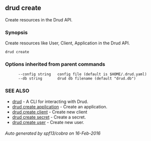 ## drud create

Create resources in the Drud API.

### Synopsis


Create resources like User, Client, Application in the Drud API.

```
drud create
```

### Options inherited from parent commands

```
      --config string   config file (default is $HOME/.drud.yaml)
      --db string       drud db filename (default "drud.db")
```

### SEE ALSO
* [drud](drud.md)	 - A CLI for interacting with Drud.
* [drud create application](drud_create_application.md)	 - Create an application.
* [drud create client](drud_create_client.md)	 - Create new client
* [drud create secret](drud_create_secret.md)	 - Create a secret.
* [drud create user](drud_create_user.md)	 - Create new user.

###### Auto generated by spf13/cobra on 16-Feb-2016
